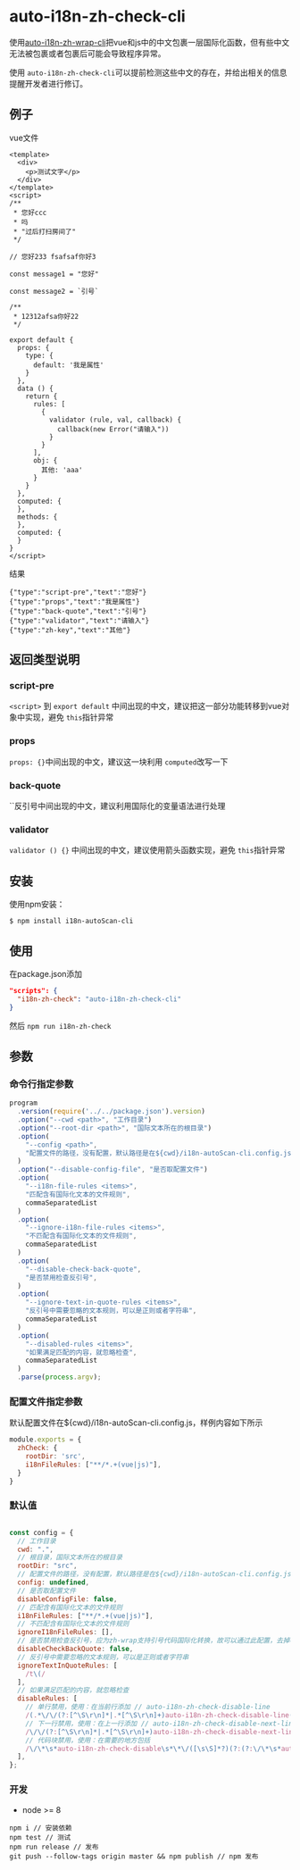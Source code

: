 # auto-i18n-zh-check-cli

使用[auto-i18n-zh-wrap-cli](README-zh-wrap.md)把vue和js中的中文包裹一层国际化函数，但有些中文无法被包裹或者包裹后可能会导致程序异常。

使用 `auto-i18n-zh-check-cli`可以提前检测这些中文的存在，并给出相关的信息提醒开发者进行修订。

## 例子

vue文件

```vue
<template>
  <div>
    <p>测试文字</p>
  </div>
</template>
<script>
/**
 * 您好ccc
 * 吗
 * "过后打扫房间了"
 */

// 您好233 fsafsaf你好3

const message1 = "您好"

const message2 = `引号`

/**
 * 12312afsa你好22
 */

export default {
  props: {
    type: {
      default: '我是属性'
    }
  },
  data () {
    return {
      rules: [
        { 
          validator (rule, val, callback) {
            callback(new Error("请输入"))
          }
        }
      ],
      obj: {
        其他: 'aaa'
      }
    }
  },
  computed: {
  },
  methods: {
  },
  computed: {
  }
}
</script>
```

结果

```
{"type":"script-pre","text":"您好"}
{"type":"props","text":"我是属性"}
{"type":"back-quote","text":"引号"}
{"type":"validator","text":"请输入"}
{"type":"zh-key","text":"其他"}
```

## 返回类型说明

### script-pre

`<script>` 到 `export default` 中间出现的中文，建议把这一部分功能转移到vue对象中实现，避免 `this`指针异常

### props

`props: {}`中间出现的中文，建议这一块利用 `computed`改写一下

### back-quote

\`\`反引号中间出现的中文，建议利用国际化的变量语法进行处理

### validator

`validator () {}` 中间出现的中文，建议使用箭头函数实现，避免 `this`指针异常

## 安装

使用npm安装：

```
$ npm install i18n-autoScan-cli
```

## 使用

在package.json添加

```json
"scripts": {
  "i18n-zh-check": "auto-i18n-zh-check-cli"
}
```

然后 `npm run i18n-zh-check`

## 参数

### 命令行指定参数

```javascript
program
  .version(require('../../package.json').version)
  .option("--cwd <path>", "工作目录")
  .option("--root-dir <path>", "国际文本所在的根目录")
  .option(
    "--config <path>",
    "配置文件的路径，没有配置，默认路径是在${cwd}/i18n-autoScan-cli.config.js"
  )
  .option("--disable-config-file", "是否取配置文件")
  .option(
    "--i18n-file-rules <items>",
    "匹配含有国际化文本的文件规则",
    commaSeparatedList
  )
  .option(
    "--ignore-i18n-file-rules <items>",
    "不匹配含有国际化文本的文件规则",
    commaSeparatedList
  )
  .option(
    "--disable-check-back-quote",
    "是否禁用检查反引号",
  )
  .option(
    "--ignore-text-in-quote-rules <items>",
    "反引号中需要忽略的文本规则，可以是正则或者字符串",
    commaSeparatedList
  )
  .option(
    "--disabled-rules <items>",
    "如果满足匹配的内容，就忽略检查",
    commaSeparatedList
  )
  .parse(process.argv);
```

### 配置文件指定参数

默认配置文件在${cwd}/i18n-autoScan-cli.config.js，样例内容如下所示

```javascript
module.exports = {
  zhCheck: {
    rootDir: 'src',
    i18nFileRules: ["**/*.+(vue|js)"],
  }
}
```

### 默认值

```javascript

const config = {
  // 工作目录
  cwd: ".",
  // 根目录，国际文本所在的根目录
  rootDir: "src",
  // 配置文件的路径，没有配置，默认路径是在${cwd}/i18n-autoScan-cli.config.js
  config: undefined,
  // 是否取配置文件
  disableConfigFile: false,
  // 匹配含有国际化文本的文件规则
  i18nFileRules: ["**/*.+(vue|js)"],
  // 不匹配含有国际化文本的文件规则
  ignoreI18nFileRules: [],
  // 是否禁用检查反引号，应为zh-wrap支持引号代码国际化转换，故可以通过此配置，去掉检查的引号的行为
  disableCheckBackQuote: false,
  // 反引号中需要忽略的文本规则，可以是正则或者字符串
  ignoreTextInQuoteRules: [
    /t\(/
  ],
  // 如果满足匹配的内容，就忽略检查
  disableRules: [
    // 单行禁用，使用：在当前行添加 // auto-i18n-zh-check-disable-line
    /(.*\/\/(?:[^\S\r\n]*|.*[^\S\r\n]+)auto-i18n-zh-check-disable-line(?:[^\S\r\n]*|[^\S\r\n]+.*))/g,
    // 下一行禁用，使用：在上一行添加 // auto-i18n-zh-check-disable-next-line
    /\/\/(?:[^\S\r\n]*|.*[^\S\r\n]+)auto-i18n-zh-check-disable-next-line(?:[^\S\r\n]*|[^\S\r\n]+.*)\n(.+)/g,
    // 代码块禁用，使用：在需要的地方包括
    /\/\*\s*auto-i18n-zh-check-disable\s*\*\/([\s\S]*?)(?:(?:\/\*\s*auto-i18n-zh-check-enable\s*\*\/)|$)/g
  ],
};
```

### 开发

- node >= 8

```
npm i // 安装依赖
npm test // 测试
npm run release // 发布
git push --follow-tags origin master && npm publish // npm 发布
```